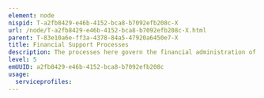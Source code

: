 ```yaml
---
element: node
nispid: T-a2fb8429-e46b-4152-bca8-b7092efb208c-X
url: /node/T-a2fb8429-e46b-4152-bca8-b7092efb208c-X.html
parent: T-83e10a6e-ff3a-4378-84a5-47920a6450e7-X
title: Financial Support Processes
description: The processes here govern the financial administration of all civilian and military headquarters and other organizations established pursuant to the Alliance Treaty. The Heads of Alliance bodies are responsible and accountable for sound financial management and shall put in place the necessary governance arrangements to ensure and maintain this. This shall include, but is not limited to, the establishment and maintenance of financial governance, resource management practices, internal controls and financial information systems to achieve the efficient and effective use of resources. All Alliance staff, military and civilian, are obligated to comply with these processes, associated Financial Rules and Procedures and internal implementing directives.
level: 5
emUUID: a2fb8429-e46b-4152-bca8-b7092efb208c
usage:
  serviceprofiles:
---
```

